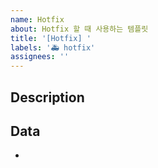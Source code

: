 ```yaml
---
name: Hotfix
about: Hotfix 할 때 사용하는 템플릿
title: '[Hotfix] '
labels: '🚑 hotfix'
assignees: ''
---
```


## Description

<!-- 이 issue에서 수행할 것들을 간단히 적으면 됩니다. 자세한 내용은 PR에 적어주세요.-->

## Data

-
